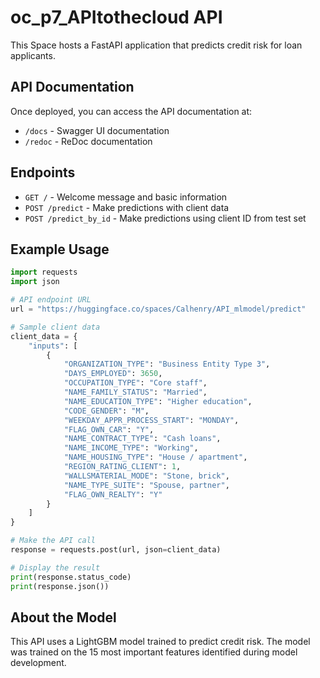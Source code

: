 # oc_p7_APItothecloud API

This Space hosts a FastAPI application that predicts credit risk for loan applicants.

## API Documentation

Once deployed, you can access the API documentation at:
- `/docs` - Swagger UI documentation
- `/redoc` - ReDoc documentation

## Endpoints

- `GET /` - Welcome message and basic information
- `POST /predict` - Make predictions with client data
- `POST /predict_by_id` - Make predictions using client ID from test set

## Example Usage

```python
import requests
import json

# API endpoint URL
url = "https://huggingface.co/spaces/Calhenry/API_mlmodel/predict"

# Sample client data
client_data = {
    "inputs": [
        {
            "ORGANIZATION_TYPE": "Business Entity Type 3",
            "DAYS_EMPLOYED": 3650,
            "OCCUPATION_TYPE": "Core staff",
            "NAME_FAMILY_STATUS": "Married",
            "NAME_EDUCATION_TYPE": "Higher education",
            "CODE_GENDER": "M",
            "WEEKDAY_APPR_PROCESS_START": "MONDAY",
            "FLAG_OWN_CAR": "Y",
            "NAME_CONTRACT_TYPE": "Cash loans",
            "NAME_INCOME_TYPE": "Working",
            "NAME_HOUSING_TYPE": "House / apartment",
            "REGION_RATING_CLIENT": 1,
            "WALLSMATERIAL_MODE": "Stone, brick",
            "NAME_TYPE_SUITE": "Spouse, partner",
            "FLAG_OWN_REALTY": "Y"
        }
    ]
}

# Make the API call
response = requests.post(url, json=client_data)

# Display the result
print(response.status_code)
print(response.json())
```

## About the Model

This API uses a LightGBM model trained to predict credit risk. The model was trained on the 15 most important features identified during model development.
